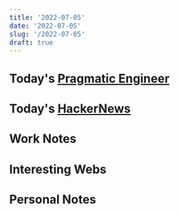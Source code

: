 ```yaml
---
title: '2022-07-05'
date: '2022-07-05'
slug: '/2022-07-05'
draft: true
---
```


## Today's [Pragmatic Engineer](../Resources/Pragmatic%20Engineer.md)

## Today's [HackerNews](../Resources/HackerNews.md)

## Work Notes

## Interesting Webs

## Personal Notes
